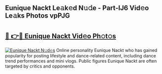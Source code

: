 ## Eunique Nackt Le𝚊k𝚎d N𝚞𝚍e - Part-lJ6 Vid𝚎o Le𝚊ks Photos vpPJG

# <h2><a href="http://fb4yya.evod.top/?m=Eunique+Nackt">🔗 👉🔴 Eunique Nackt Vid𝚎o Ph𝚘t𝚘s</a></h2>

[![Eunique Nackt N𝚞d𝚎s](https://i.imgur.com/8V9OHl7.gif)](http://fb4yya.evod.top/?m=Eunique+Nackt)
Online personality Eunique Nackt who has gained popularity for posting lifestyle and dance-related content, including dance trend performances and mini vlogs. Public figures Eunique Nackt are often targeted by critics and opponents. 
